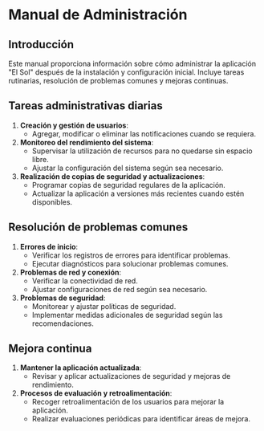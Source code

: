 # Manual de Administración

## Introducción
Este manual proporciona información sobre cómo administrar la aplicación "El Sol" después de la instalación y configuración inicial. Incluye tareas rutinarias, resolución de problemas comunes y mejoras continuas.

## Tareas administrativas diarias
1. **Creación y gestión de usuarios**:
    - Agregar, modificar o eliminar las notificaciones cuando se requiera.
2. **Monitoreo del rendimiento del sistema**:
    - Supervisar la utilización de recursos para no quedarse sin espacio libre.
    - Ajustar la configuración del sistema según sea necesario.
3. **Realización de copias de seguridad y actualizaciones**:
    - Programar copias de seguridad regulares de la aplicación.
    - Actualizar la aplicación a versiones más recientes cuando estén disponibles.

## Resolución de problemas comunes
1. **Errores de inicio**:
    - Verificar los registros de errores para identificar problemas.
    - Ejecutar diagnósticos para solucionar problemas comunes.
2. **Problemas de red y conexión**:
    - Verificar la conectividad de red.
    - Ajustar configuraciones de red según sea necesario.
3. **Problemas de seguridad**:
    - Monitorear y ajustar políticas de seguridad.
    - Implementar medidas adicionales de seguridad según las recomendaciones.

## Mejora continua
1. **Mantener la aplicación actualizada**:
    - Revisar y aplicar actualizaciones de seguridad y mejoras de rendimiento.
2. **Procesos de evaluación y retroalimentación**:
    - Recoger retroalimentación de los usuarios para mejorar la aplicación.
    - Realizar evaluaciones periódicas para identificar áreas de mejora.

